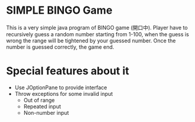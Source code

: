 # SIMPLE BINGO Game

This is a very simple java program of BINGO game (開口中). 
Player have to recursively guess a random number starting from 1-100, when the guess is wrong the range will be tightened by your guessed number. 
Once the number is guessed correctly, the game end.


# Special features about it
- Use JOptionPane to provide interface
- Throw exceptions for some invalid input
  - Out of range
  - Repeated input
  - Non-number input
